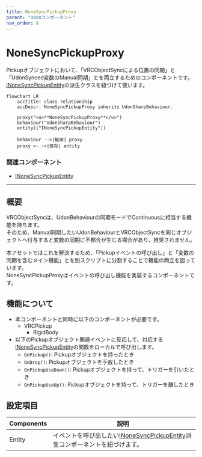 ```yaml
---
title: NoneSyncPickupProxy
parent: "Udonコンポーネント"
nav_order: 8
---
```


# NoneSyncPickupProxy

Pickupオブジェクトにおいて、「VRCObjectSyncによる位置の同期」と「UdonSynced変数のManual同期」とを両立するためのコンポーネントです。  
[INoneSyncPickupEntity]の派生クラスを紐づけて使います。

```mermaid
flowchart LR
    accTitle: class relationship
    accDescr: NoneSyncPickupProxy inherits UdonSharpBehaviour.

    proxy("<u>**NoneSyncPickupProxy**</u>")
    behaviour("UdonSharpBehaviour")
    entity(["INoneSyncPickupEntity"])
    
    behaviour -->|継承| proxy
    proxy <-.->|依存| entity
```

### 関連コンポーネント

- [INoneSyncPickupEntity]

---

## 概要

VRCObjectSyncは、UdonBehaviourの同期モードでContinuousに相当する機能を持ちます。  
そのため、Manual同期したいUdonBehaviourとVRCObjectSyncを同じオブジェクトへ付与すると変数の同期に不都合が生じる場合があり、推奨されません。

本アセットではこれを解決するため、「Pickupイベントの呼び出し」と「変数の同期を含むメイン機能」とを別スクリプトに分割することで機能の両立を図っています。  
NoneSyncPickupProxyはイベントの呼び出し機能を実装するコンポーネントです。


## 機能について

- 本コンポーネントと同時に以下のコンポーネントが必要です。
  - VRCPickup
    - RigidBody
- 以下のPickupオブジェクト関連イベントに反応して、対応する[INoneSyncPickupEntity]の関数をローカルで呼び出します。
  - `OnPickup()`: Pickupオブジェクトを持ったとき
  - `OnDrop()`: Pickupオブジェクトを手放したとき
  - `OnPickupUseDown()`: Pickupオブジェクトを持って、トリガーを引いたとき
  - `OnPickupUseUp()`: Pickupオブジェクトを持って、トリガーを離したとき
  

## 設定項目

| Components | 説明 |
| ---- | ---- |
| Entity | イベントを呼び出したい[INoneSyncPickupEntity]派生コンポーネントを紐づけます。 |



[INoneSyncPickupEntity]: {{site.baseurl}}/docs/udon/INoneSyncPickupEntity

